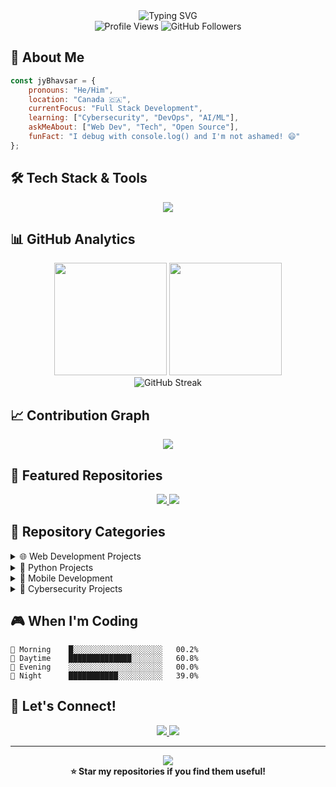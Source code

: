 <div align="center">
  <img src="https://readme-typing-svg.herokuapp.com?font=Fira+Code&size=30&duration=3000&pause=1000&color=00D9FF&center=true&vCenter=true&width=600&lines=Hi+there%2C+I'm+JY+Bhavsar!+%F0%9F%91%8B;Cyber+Security+Learing+Analyst;Always+Learning+New+Tech!;Welcome+to+my+GitHub!" alt="Typing SVG" />
</div>

<div align="center">
  <img src="https://komarev.com/ghpvc/?username=JYbhavsar12&color=blueviolet&style=flat-square&label=Profile+Views" alt="Profile Views" />
  <img src="https://img.shields.io/github/followers/JYbhavsar12?label=Followers&style=social" alt="GitHub Followers" />
</div>

## 🚀 About Me

```javascript
const jyBhavsar = {
    pronouns: "He/Him",
    location: "Canada 🇨🇦",
    currentFocus: "Full Stack Development",
    learning: ["Cybersecurity", "DevOps", "AI/ML"],
    askMeAbout: ["Web Dev", "Tech", "Open Source"],
    funFact: "I debug with console.log() and I'm not ashamed! 😄"
};
```

## 🛠️ Tech Stack & Tools

<div align="center">
  <img src="https://skillicons.dev/icons?i=js,ts,python,java,react,nodejs,express,mysql,git,docker,linux,vscode&perline=7" />
</div>

## 📊 GitHub Analytics

<div align="center">
  <img height="180em" src="https://github-readme-stats.vercel.app/api?username=JYbhavsar12&show_icons=true&theme=tokyonight&include_all_commits=true&count_private=true"/>
  <img height="180em" src="https://github-readme-stats.vercel.app/api/top-langs/?username=JYbhavsar12&layout=compact&langs_count=8&theme=tokyonight"/>
</div>

<div align="center">
  <img src="https://github-readme-streak-stats.herokuapp.com/?user=JYbhavsar12&theme=tokyonight" alt="GitHub Streak" />
</div>


## 📈 Contribution Graph
<div align="center">
  <img src="https://github-readme-activity-graph.vercel.app/graph?username=JYbhavsar12&theme=tokyo-night&bg_color=1a1b27&color=70a5fd&line=bf91f3&point=38bdae&area=true&hide_border=true" />
</div>

## 🎯 Featured Repositories

<div align="center">
  <a href="https://github.com/JYbhavsar12?tab=repositories&sort=stargazers">
    <img src="[https://github.com/Jybhavsar12/nakul.git&theme=tokyonight](https://github-readme-stats.vercel.app/api/pin/?username=JYbhavsar12&repo=another-cool-repo&theme=tokyonight)" />
  </a>
  <a href="https://github.com/JYbhavsar12?tab=repositories&sort=updated">
    <img src="https://github-readme-stats.vercel.app/api/pin/?username=JYbhavsar12&repo=another-cool-repo&theme=tokyonight" />
  </a>
</div>

## 📂 Repository Categories

<details>
<summary>🌐 Web Development Projects</summary>

- **Frontend Projects**: React, Vue.js, Angular applications
- **Backend APIs**: Node.js, Express, REST APIs
- **Full Stack**: Complete web applications

[🔗 View All Web Projects](https://github.com/JYbhavsar12)

</details>

<details>
<summary>🐍 Python Projects</summary>

- **Data Science**: Analysis and visualization projects
- **Automation**: Scripts and tools
- **Web Scraping**: Data collection projects

[🔗 View All Python Projects](https://github.com/JYbhavsar12)

</details>

<details>
<summary>📱 Mobile Development</summary>

- **React Native**: Cross-platform mobile apps
- **Flutter**: Mobile applications

[🔗 View All Mobile Projects](https://github.com/JYbhavsar12)

</details>

<details>
<summary>🤖 Cybersecurity Projects</summary>

- **Machine Learning**: ML models and experiments
- **Deep Learning**: Neural network projects
- **Data Analysis**: Statistical analysis projects

[🔗 View All Cybersecurity](https://github.com/JYbhavsar12)

</details>

## 🎮 When I'm Coding

```text
🌅 Morning    █░░░░░░░░░░░░░░░░░░░░   00.2%
🌆 Daytime    ██████████████░░░░░░░   60.8%
🌃 Evening    ░░░░░░░░░░░░░░░░░░░░░   00.0%
🌙 Night      ███████████░░░░░░░░░░   39.0%
```

## 🤝 Let's Connect!

<div align="center">
  <a href="https://linkedin.com/in/yourprofile">
    <img src="https://img.shields.io/badge/LinkedIn-0077B5?style=for-the-badge&logo=linkedin&logoColor=white" />
  </a>
  <a href="mailto:jyotbhavsar2003@gmail.com">
    <img src="https://img.shields.io/badge/Gmail-D14836?style=for-the-badge&logo=gmail&logoColor=white" />
  </a>
</div>

---

<div align="center">
  <img src="https://quotes-github-readme.vercel.app/api?type=horizontal&theme=tokyonight" />
</div>

<div align="center">
  <b>⭐️ Star my repositories if you find them useful!</b>
</div>
